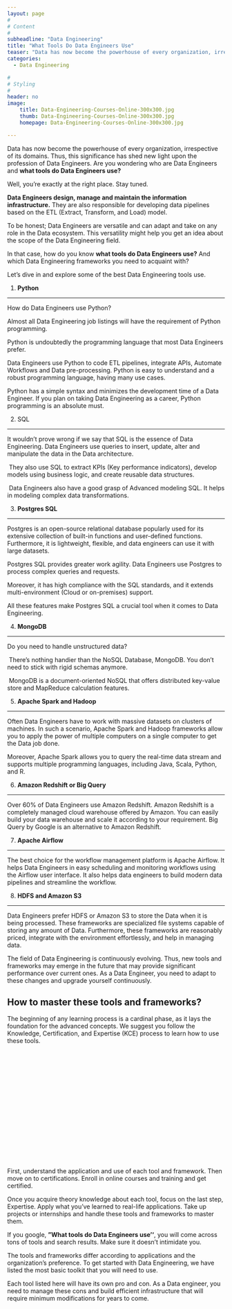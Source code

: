 ```yaml
---
layout: page
#
# Content
#
subheadline: "Data Engineering"
title: "What Tools Do Data Engineers Use"
teaser: "Data has now become the powerhouse of every organization, irrespective of its domains. Thus, this significance has shed new light upon the profession of Data Engineers. Are you wondering who are Data Engineers and **what tools do Data Engineers use?"
categories:
  - Data Engineering

#
# Styling
#
header: no
image:
    title: Data-Engineering-Courses-Online-300x300.jpg
    thumb: Data-Engineering-Courses-Online-300x300.jpg
    homepage: Data-Engineering-Courses-Online-300x300.jpg

---
```


Data has now become the powerhouse of every organization, irrespective of its domains. Thus, this significance has shed new light upon the profession of Data Engineers. Are you wondering who are Data Engineers and **what tools do Data Engineers use?** 


Well, you’re exactly at the right place. Stay tuned. 


**Data Engineers design, manage and maintain the information infrastructure.** They are also responsible for developing data pipelines based on the ETL (Extract, Transform, and Load) model. 


To be honest; Data Engineers are versatile and can adapt and take on any role in the Data ecosystem. This versatility might help you get an idea about the scope of the Data Engineering field.


In that case, how do you know **what tools do Data Engineers use?** And which Data Engineering frameworks you need to acquaint with? 


Let’s dive in and explore some of the best Data Engineering tools use.


1. **Python**
-------------


How do Data Engineers use Python?


Almost all Data Engineering job listings will have the requirement of Python programming.


Python is undoubtedly the programming language that most Data Engineers prefer. 


Data Engineers use Python to code ETL pipelines, integrate APIs, Automate Workflows and Data pre-processing. Python is easy to understand and a robust programming language, having many use cases.


Python has a simple syntax and minimizes the development time of a Data Engineer. If you plan on taking Data Engineering as a career, Python programming is an absolute must. 


2. SQL
------


It wouldn’t prove wrong if we say that SQL is the essence of Data Engineering. Data Engineers use queries to insert, update, alter and manipulate the data in the Data architecture.


 They also use SQL to extract KPIs (Key performance indicators), develop models using business logic, and create reusable data structures.


 Data Engineers also have a good grasp of Advanced modeling SQL. It helps in modeling complex data transformations.


3. **Postgres SQL**
-------------------


Postgres is an open-source relational database popularly used for its extensive collection of built-in functions and user-defined functions. Furthermore, it is lightweight, flexible, and data engineers can use it with large datasets. 


Postgres SQL provides greater work agility. Data Engineers use Postgres to process complex queries and requests.


Moreover, it has high compliance with the SQL standards, and it extends multi-environment (Cloud or on-premises) support.


All these features make Postgres SQL a crucial tool when it comes to Data Engineering.


4. **MongoDB**
--------------


Do you need to handle unstructured data?


 There’s nothing handier than the NoSQL Database, MongoDB. You don’t need to stick with rigid schemas anymore.


 MongoDB is a document-oriented NoSQL that offers distributed key-value store and MapReduce calculation features.


5. **Apache Spark and Hadoop**
------------------------------


Often Data Engineers have to work with massive datasets on clusters of machines. In such a scenario, Apache Spark and Hadoop frameworks allow you to apply the power of multiple computers on a single computer to get the Data job done. 


Moreover, Apache Spark allows you to query the real-time data stream and supports multiple programming languages, including Java, Scala, Python, and R.


6. **Amazon Redshift or Big Query**
-----------------------------------


Over 60% of Data Engineers use Amazon Redshift. Amazon Redshift is a completely managed cloud warehouse offered by Amazon. You can easily build your data warehouse and scale it according to your requirement. Big Query by Google is an alternative to Amazon Redshift.


7. **Apache Airflow**
---------------------


The best choice for the workflow management platform is Apache Airflow. It helps Data Engineers in easy scheduling and monitoring workflows using the Airflow user interface. It also helps data engineers to build modern data pipelines and streamline the workflow.


8. **HDFS and Amazon S3**
-------------------------


Data Engineers prefer HDFS or Amazon S3 to store the Data when it is being processed. These frameworks are specialized file systems capable of storing any amount of Data. Furthermore, these frameworks are reasonably priced, integrate with the environment effortlessly, and help in managing data.


The field of Data Engineering is continuously evolving. Thus, new tools and frameworks may emerge in the future that may provide significant performance over current ones. As a Data Engineer, you need to adapt to these changes and upgrade yourself continuously.


**How to master these tools and frameworks?**
---------------------------------------------


The beginning of any learning process is a cardinal phase, as it lays the foundation for the advanced concepts. We suggest you follow the Knowledge, Certification, and Expertise (KCE) process to learn how to use these tools. 


![KCE Framework](data:image/svg+xml,%3Csvg%20xmlns='http://www.w3.org/2000/svg'%20viewBox='0%200%201024%20547'%3E%3C/svg%3E)
First, understand the application and use of each tool and framework. Then move on to certifications. Enroll in online courses and training and get certified. 


Once you acquire theory knowledge about each tool, focus on the last step, Expertise. Apply what you’ve learned to real-life applications. Take up projects or internships and handle these tools and frameworks to master them.


If you google, **”What tools do Data Engineers use’‘**, you will come across tons of tools and search results. Make sure it doesn’t intimidate you.


The tools and frameworks differ according to applications and the organization’s preference. To get started with Data Engineering, we have listed the most basic toolkit that you will need to use. 


Each tool listed here will have its own pro and con. As a Data engineer, you need to manage these cons and build efficient infrastructure that will require minimum modifications for years to come.


